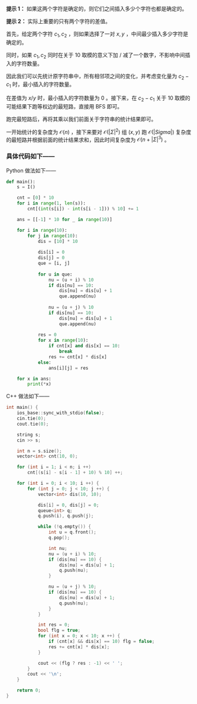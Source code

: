 **提示 1：** 如果这两个字符是确定的，则它们之间插入多少个字符也都是确定的。

**提示 2：** 实际上重要的只有两个字符的差值。

首先，给定两个字符 $c_1,c_2$ ，则如果选择了一对 $x,y$ ，中间最少插入多少字符是确定的。

同时，如果 $c_1,c_2$ 同时在关于 $10$ 取模的意义下加 / 减了一个数字，不影响中间插入的字符数量。

因此我们可以先统计原字符串中，所有相邻项之间的变化，并考虑变化量为 $c_2-c_1$ 时，最小插入的字符数量。

在差值为 $x / y$ 时，最小插入的字符数量为 $0$ 。接下来，在 $c_2-c_1$ 关于 $10$ 取模的可能结果下跑等权边的最短路，直接用 BFS 即可。

跑完最短路后，再将其乘以我们前面关于字符串的统计结果即可。

一开始统计的复杂度为 $\mathcal{O}(n)$ ，接下来要对 $\mathcal{O}(|\Sigma|^2)$ 组 $(x,y)$ 跑 $\mathcal{O}(|Sigma|)$ 复杂度的最短路并根据前面的统计结果求和，因此时间复杂度为 $\mathcal{O}(n+|\Sigma|^3)$ 。

### 具体代码如下——

Python 做法如下——

```Python []
def main():
    s = I()

    cnt = [0] * 10
    for i in range(1, len(s)):
        cnt[(int(s[i]) - int(s[i - 1])) % 10] += 1

    ans = [[-1] * 10 for _ in range(10)]

    for i in range(10):
        for j in range(10):
            dis = [10] * 10
            
            dis[i] = 0
            dis[j] = 0
            que = [i, j]
            
            for u in que:
                nu = (u + i) % 10
                if dis[nu] == 10:
                    dis[nu] = dis[u] + 1
                    que.append(nu)
                
                nu = (u + j) % 10
                if dis[nu] == 10:
                    dis[nu] = dis[u] + 1
                    que.append(nu)
            
            res = 0
            for x in range(10):
                if cnt[x] and dis[x] == 10:
                    break
                res += cnt[x] * dis[x]
            else:
                ans[i][j] = res

    for x in ans:
        print(*x)
```

C++ 做法如下——

```cpp []
int main() {
    ios_base::sync_with_stdio(false);
    cin.tie(0);
    cout.tie(0);

    string s;
    cin >> s;

    int n = s.size();
    vector<int> cnt(10, 0);

    for (int i = 1; i < n; i ++)
        cnt[(s[i] - s[i - 1] + 10) % 10] ++;

    for (int i = 0; i < 10; i ++) {
        for (int j = 0; j < 10; j ++) {
            vector<int> dis(10, 10);

            dis[i] = 0, dis[j] = 0;
            queue<int> q;
            q.push(i), q.push(j);

            while (!q.empty()) {
                int u = q.front();
                q.pop();

                int nu;
                nu = (u + i) % 10;
                if (dis[nu] == 10) {
                    dis[nu] = dis[u] + 1;
                    q.push(nu);
                }

                nu = (u + j) % 10;
                if (dis[nu] == 10) {
                    dis[nu] = dis[u] + 1;
                    q.push(nu);
                }
            }

            int res = 0;
            bool flg = true;
            for (int x = 0; x < 10; x ++) {
                if (cnt[x] && dis[x] == 10) flg = false;
                res += cnt[x] * dis[x];
            }

            cout << (flg ? res : -1) << ' ';
        }
        cout << '\n';
    }

    return 0;
}
```
